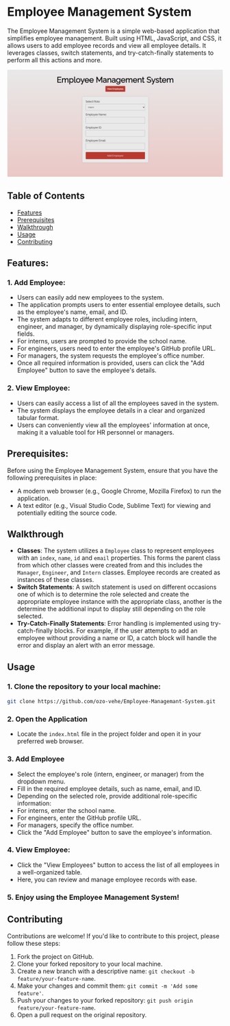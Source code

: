 # Employee Management System
The Employee Management System is a simple web-based application that simplifies employee management. Built using HTML, JavaScript, and CSS, it allows users to add employee records and view all employee details. It leverages classes, switch statements, and try-catch-finally statements to perform all this actions and more.

![Employee Management System Screenshot](./employee-management.png)

## Table of Contents
- [Features](#features)
- [Prerequisites](#prerequisites)
- [Walkthrough](#walkthrough)
- [Usage](#usage)
- [Contributing](#contributing)

## Features:
### 1. Add Employee:
   - Users can easily add new employees to the system.
   - The application prompts users to enter essential employee details, such as the employee's name, email, and ID.
   - The system adapts to different employee roles, including intern, engineer, and manager, by dynamically displaying role-specific input fields.
   - For interns, users are prompted to provide the school name.
   - For engineers, users need to enter the employee's GitHub profile URL.
   - For managers, the system requests the employee's office number.
   - Once all required information is provided, users can click the "Add Employee" button to save the employee's details.
### 2. View Employee:
   - Users can easily access a list of all the employees saved in the system.
   - The system displays the employee details in a clear and organized tabular format.
   - Users can conveniently view all the employees' information at once, making it a valuable tool for HR personnel or managers.

## Prerequisites:
Before using the Employee Management System, ensure that you have the following prerequisites in place:
- A modern web browser (e.g., Google Chrome, Mozilla Firefox) to run the application.
- A text editor (e.g., Visual Studio Code, Sublime Text) for viewing and potentially editing the source code.

## Walkthrough
- **Classes**: The system utilizes a `Employee` class to represent employees with an `index`, `name`, `id` and `email` properties. This forms the parent class from which other classes were created from and this includes the `Manager`, `Engineer`, and `Intern` classes. Employee records are created as instances of these classes.
- **Switch Statements**: A switch statement is used on different occasions one of which is to determine the role selected and create the appropriate employee instance with the appropriate class, another is the determine the additional input to display still depending on the role selected.
- **Try-Catch-Finally Statements**: Error handling is implemented using try-catch-finally blocks. For example, if the user attempts to add an employee without providing a name or ID, a catch block will handle the error and display an alert with an error message.

## Usage
### 1. Clone the repository to your local machine:
   ```bash
   git clone https://github.com/ozo-vehe/Employee-Managemant-System.git
   ```

### 2. Open the Application
   - Locate the `index.html` file in the project folder and open it in your preferred web browser.

### 3. Add Employee
   - Select the employee's role (intern, engineer, or manager) from the dropdown menu.
   - Fill in the required employee details, such as name, email, and ID.
   - Depending on the selected role, provide additional role-specific information:
   - For interns, enter the school name.
   - For engineers, enter the GitHub profile URL.
   - For managers, specify the office number.
   - Click the "Add Employee" button to save the employee's information.

### 4. View Employee:
   - Click the "View Employees" button to access the list of all employees in a well-organized table.
   - Here, you can review and manage employee records with ease.

### 5. Enjoy using the Employee Management System!

## Contributing
Contributions are welcome! If you'd like to contribute to this project, please follow these steps:

1. Fork the project on GitHub.
2. Clone your forked repository to your local machine.
3. Create a new branch with a descriptive name: `git checkout -b feature/your-feature-name`.
4. Make your changes and commit them: `git commit -m 'Add some feature'`.
5. Push your changes to your forked repository: `git push origin feature/your-feature-name`.
6. Open a pull request on the original repository.
